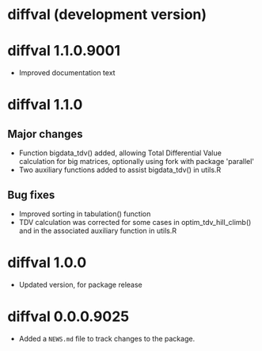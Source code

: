 # diffval (development version)

# diffval 1.1.0.9001

* Improved documentation text

# diffval 1.1.0

## Major changes

* Function bigdata_tdv() added, allowing Total Differential Value calculation
  for big matrices, optionally using fork with package 'parallel'
* Two auxiliary functions added to assist bigdata_tdv() in utils.R

## Bug fixes

* Improved sorting in tabulation() function
* TDV calculation was corrected for some cases in optim_tdv_hill_climb() and in
  the associated auxiliary function in utils.R

# diffval 1.0.0

* Updated version, for package release

# diffval 0.0.0.9025

* Added a `NEWS.md` file to track changes to the package.
